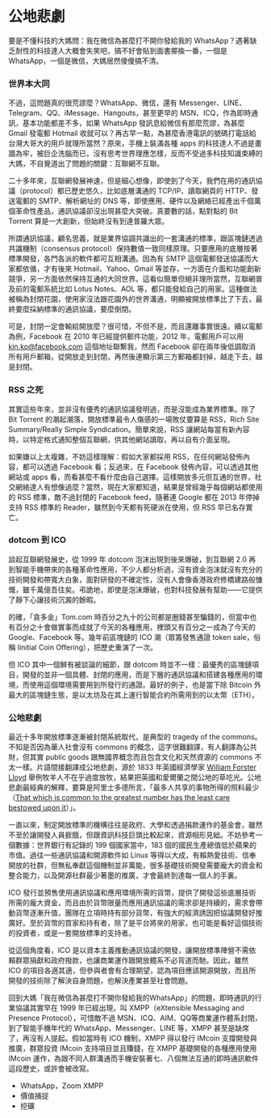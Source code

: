 # 公地悲劇

要是不懂科技的大媽問：我在微信為甚麼打不開你發給我的 WhatsApp？遇著缺乏耐性的科技達人大概會失笑吧，搞不好會貼到面書揶揄一番，一個是 WhatsApp，一個是微信，大媽居然傻傻搞不清。

### 世界本大同

不過，這問題真的很荒謬麼？WhatsApp、微信，還有 Messenger、LINE、Telegram、QQ、iMessage、Hangouts，甚至更早的 MSN、ICQ，作為即時通訊，基本功能都差不多，如果 WhatsApp 發訊息給微信有那麼荒謬，為甚麼 Gmail 發電郵 Hotmail 收就可以？再古早一點，為甚麼香港電訊的號碼打電話給台灣大哥大的用戶就理所當然？原來，手機上裝滿各種 apps 的科技達人不過是畫牆為牢，被巨企洗腦而已，沒有思考世界理應怎樣，反而不受過多科技知識束縛的大媽，不自覺道出了問題的關鍵：互聯網不互聯。

二十多年來，互聯網發展神速，但是細心想像，即使到了今天，我們在用的通訊協議（protocol）都已歷史悠久，比如底層溝通的 TCP/IP、讀取網頁的 HTTP、發送電郵的 SMTP、解析網址的 DNS 等，即使應用、硬件以及網絡已經產出千個萬個革命性產品，通訊協議卻沒出現甚麼大突破。真要數的話，點對點的 Bit Torrent 算是一大創新，但始終沒有到達普羅大眾。

所謂通訊協議，顧名思義，就是業界協調共識出的一套溝通的標準，跟區塊鏈透過共識機制（consensus protocol）保持數值一致同樣原理。只要應用的底層按著標準開發，各門各派的軟件都可互相溝通。因為有 SMTP 這個電郵發送協議而大家都依循，才有後來 Hotmail、Yahoo、Gmail 等並存，一方面在介面和功能創新競爭，另一方面依然保持互通的大同世界。這看似簡單但絕非理所當然，互聯網普及前的電郵系統比如 Lotus Notes、AOL 等，都只能發給自己的用家。這種做法被稱為封閉花園，使用家沒法跟花園外的世界溝通，明顯被開放標準比了下去，最終要麼採納標準的通訊協議，要麼倒閉。

可是，封閉一定會輸給開放麼？很可惜，不但不是，而且還離事實很遠。續以電郵為例，Facebook 在 2010 年已經提供郵件功能，2012 年，電郵用戶可以用 kin.ko@facebook.com 這個地址聯繫我，然而 Facebook 卻在兩年後低調取消所有用戶郵箱，從開放走到封閉，再然後連顯示第三方郵箱都封掉，越走下去，越是封閉。

### RSS 之死

其實這些年來，並非沒有優秀的通訊協議發明過，而是沒能成為業界標準。除了 Bit Torrent 的潮起潮落，開放標準最令人傷感的一場敗仗要算是 RSS，Rich Site Summary/Really Simple Syndication。簡單來說，RSS 讓網站每當有新內容時，以特定格式通知整個互聯網，供其他網站讀取，再以自有介面呈現。

如果嫌以上太複雜，不妨這樣理解：假如大家都採用 RSS，在任何網站發佈內容，都可以透過 Facebook 看；反過來，在 Facebook 發佈內容，可以透過其他網站或 apps 看，而看甚麼不看什麼由自己選擇。這樣開放多元但互通的世界，社交網絡達人有想像過麼？當然，現在大家都知道，結果是曾經幾乎每個網站都使用的 RSS 標準，敵不過封閉的 Facebook feed，隨著連 Google 都在 2013 年停掉支持 RSS 標準的 Reader，雖然到今天都有死硬派在使用，但 RSS 早已名存實亡。

### dotcom 到 ICO

談起互聯網發展史，從 1999 年 dotcom 泡沫出現到後來爆破，到互聯網 2.0 再到智能手機帶來的各種革命性應用，不少人都分析過，沒有資金泡沫就沒有充分的技術開發和帶寬大白象，面對研發的不確定性，沒有人會像香港政府修橋建路般慷慨，雖千萬億吾往矣。弔詭地，即使是泡沫爆破，也對科技發展有幫助——它提供了靜下心讓技術沉澱的餘暇。

的確，「貪多金」Tom.com 時百分之九十的公司都是圈錢甚至騙錢的，但當中也有百分之十會做實事而成就了今天的各種應用，裡頭又有百分之一成為了今天的 Google、Facebook 等。幾年前區塊鏈的 ICO 潮（眾籌發售通證 token sale，俗稱 Iinitial Coin Offering），把歷史重演了一次。

但 ICO 其中一個鮮有被談論的細節，跟 dotcom 時並不一樣：最優秀的區塊鏈項目，開發的並非一個具體、封閉的應用，而是下層的通訊協議和搭建各種應用的環境，而使用這個環境需要用到所發行的通證。最好的例子，也是當下除 Bitcoin 外最大的區塊鏈生態，是以太坊及在其上運行智能合約所需用到的以太幣（ETH）。

### 公地悲劇

最近十多年開放標準逐漸被封閉系統取代，是典型的 tragedy of the commons。不知是否因為華人社會沒有 commons 的概念，這字很難翻譯，有人翻譯為公共財，但其實 public goods 跟無國界概念而且包含文化和天然資源的 commons 不太一樣。片語間接翻譯成公地悲劇，源於 1833 年英國經濟學家 [William Forster Lloyd](https://en.wikipedia.org/wiki/William_Forster_Lloyd) 舉例牧羊人不在乎過度放牧，結果把英國和愛爾蘭之間公地的草吃光。公地悲劇最經典的解釋，要算是阿里士多德所言，「最多人共享的事物所得的照料最少（[That which is common to the greatest number has the least care bestowed upon it](https://www.reddit.com/r/Libertarian/comments/14b1ke/that_which_is_common_to_the_greatest_number_has/)）」。

一直以來，制定開放標準的機構往往是政府、大學和透過捐款運作的基金會，雖然不至於讓開發人員捱餓，但跟資訊科技巨頭比較起來，資源相形見絀。不妨參考一個數據：世界銀行有記錄的 199 個國家當中，183 個的國民生產總值低於蘋果的市值。過往一些通訊協議和開源軟件如 Linux 等得以大成，有賴熱愛技術、信奉開放的社群，但無私奉獻這個機制並非萬能，很多基礎技術開發需要龐大的資金和整合能力，以及開源社群最少著墨的推廣，才會最終到達每一個人的手裏。

ICO 發行並預售使用通訊協議和應用環境所需的貨幣，提供了開發這些底層技術所需的龐大資金，而且由於貨幣限量而應用通訊協議的需求卻是持續的，需求會帶動貨幣逐漸升值，團隊在立項時持有部分貨幣，有強大的經濟誘因把協議開發好推廣好。至於貨幣的買家和持有者，除了是平台將來的用家，也可能是看好這個技術的投資者，或是一套開放標準的支持者。

從這個角度看，ICO 是以資本主義推動通訊協議的開發，讓開放標準陣營不需依賴群眾捐獻和政府撥款，也讓商業運作跟開放體系不必背道而馳。因此，雖然 ICO 的項目各適其適，但參與者會有合理期望，認為項目應該開源開放，而且所開發的技術除了解決自身問題，也解決產業甚至社會問題。

回到大媽「我在微信為甚麼打不開你發給我的WhatsApp」的問題，即時通訊的行業協議其實早在 1999 年已經出現，叫 XMPP（eXtensible Messaging and Presence Protocol），可惜敵不過 MSN、ICQ、AIM、QQ等商業運作體系封閉，到了智能手機年代的 WhatsApp、Messenger、LINE 等，XMPP 甚至是缺席了，再沒有人提起。假如當時有 ICO 機制，XMPP 得以發行 IMcoin 支撐開發與推廣，群眾投資 IMcoin 支持項目並且賺錢，在 XMPP 基礎開發的各種應用使用 IMcoin 運作，為跟不同人群溝通而手機安裝著七、八個無法互通的即時通訊軟件這段歷史，或許會被改寫。

* WhatsApp，Zoom XMPP
* 價值捕捉
* 挖礦 

